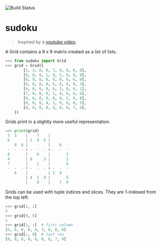 ![Build Status](https://github.com/jenden/sudoku/workflows/CI/badge.svg)

# sudoku
> Inspired by a [youtube video](https://www.youtube.com/watch?v=G_UYXzGuqvM).


A Grid contains a 9 x 9 matrix created as a list of lists.

```python
>>> from sudoku import Grid
>>> grid = Grid([
        [5, 3, 0, 0, 7, 0, 0, 0, 0],
        [6, 0, 0, 1, 9, 5, 0, 0, 0],
        [0, 9, 8, 0, 0, 0, 0, 6, 0],
        [8, 0, 0, 0, 6, 0, 0, 0, 3],
        [4, 0, 0, 8, 0, 3, 0, 0, 1],
        [7, 0, 0, 0, 2, 0, 0, 0, 6],
        [0, 6, 0, 0, 0, 0, 2, 8, 0],
        [0, 0, 0, 4, 1, 9, 0, 0, 5],
        [0, 0, 0, 0, 8, 0, 0, 7, 9],
    ])
```

Grids print in a slightly more useful representation.
```python
>>> print(grid)
 5  3    |    7    |         
 6       | 1  9  5 |         
    9  8 |         |    6    
 -  -  - + -  -  - + -  -  - 
 8       |    6    |       3 
 4       | 8     3 |       1 
 7       |    2    |       6 
 -  -  - + -  -  - + -  -  - 
    6    |         | 2  8    
         | 4  1  9 |       5 
         |    8    |    7  9 
```

Grids can be used with tuple indices and slices. They are 1-indexed from the top left.
```python
>>> grid[1, 1]
5
>>> grid[9, 5]
1
>>> grid[1, :]  # first column
[5, 6, 0, 8, 4, 3, 0, 0, 0]
>>> grid[:, 9]  # last row
[0, 0, 0, 0, 8, 0, 0, 7, 9]
```

